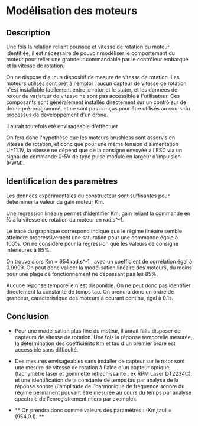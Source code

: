 # Modélisation des moteurs



## Description

Une fois la relation reliant poussée et vitesse de rotation du moteur identifiée, il est nécessaire de pouvoir modéliser le comportement du moteur pour relier une grandeur commandable par le contrôleur embarqué et la vitesse de rotation.

On ne dispose d'aucun dispositif de mesure de vitesse de rotation. Les moteurs utilisés sont prêt à l'emploi : aucun capteur de vitesse de rotation n'est installable facilement entre le rotor et le stator, et les données de retour du variateur de vitesse ne sont pas accessible à l'utilisateur. Ces composants sont généralement installés directement sur un contrôleur de drone pré-programmé, et ne sont pas conçus pour être utilisés au cours du processus de développement d'un drone.

Il aurait toutefois été envisageable d'effectuer 

On fera donc l'hypothèse que les moteurs brushless sont asservis en vitesse de rotation, et donc que pour une même tension d'alimentation U=11.1V, la vitesse ne dépend que de la consigne envoyée à l'ESC via un signal de commande 0-5V de type pulse modulé en largeur d'impulsion (PWM).



## Identification des paramètres

Les données expérimentales du constructeur sont suffisantes pour déterminer la valeur du gain moteur Km. 

Une regression linéaire permet d'identifier Km, gain reliant la commande en % à la vitesse de rotation du moteur en rad.s^-1.

Le tracé du graphique correspond indique que le régime linéaire semble atteindre progressivement une saturation pour une commande égale à 100%. On ne considère pour la régression que les valeurs de consigne inférieures à 85%.

On trouve alors Km = 954 rad.s^-1 , avec un coefficient de corrélation égal à 0.9999. On peut donc valider la modélisation linéaire des moteurs, du moins pour une plage de fonctionnement ne dépassant pas les 85%.

Aucune réponse temporelle n'est disponible. On ne peut donc pas identifier directement la constante de temps tau. On prendra donc un ordre de grandeur, caractéristique des moteurs à courant continu, égal à 0.1s.



## Conclusion

- Pour une modélisation plus fine du moteur, il aurait fallu disposer de capteurs de vitesse de rotation. Une fois la réponse temporelle mesurée, la détermination des coefficients Km et tau d'un premier ordre est accessible sans difficulté.

- Des mesures envisageables sans installer de capteur sur le rotor sont une mesure de vitesse de rotation à l'aide d'un capteur optique (tachymètre laser et gommette réflechissante : ex RPM Laser DT2234C), et une identification de la constante de temps tau par analyse de la réponse sonore (l'amplitude de l'harmonique de fréquence sonore du régime permanent pouvant être mesurée au cours du temps par analyse spectrale de l'enregistrement micro par exemple).

- ** On prendra donc comme valeurs des paramètres : (Km,tau) = (954,0.1). **